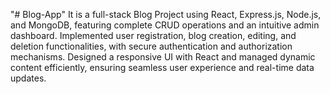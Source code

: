 "# Blog-App" 
It is a full-stack Blog Project using React, Express.js, Node.js, and MongoDB, featuring complete CRUD operations and an intuitive admin dashboard. Implemented user registration, blog creation, editing, and deletion functionalities, with secure authentication and authorization mechanisms. Designed a responsive UI with React and managed dynamic content efficiently, ensuring seamless user experience and real-time data updates.
